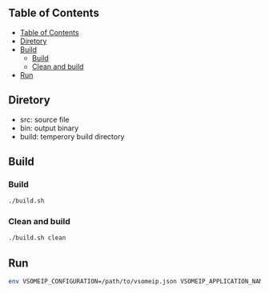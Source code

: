## Table of Contents
- [Table of Contents](#table-of-contents)
- [Diretory](#diretory)
- [Build](#build)
  - [Build](#build-1)
  - [Clean and build](#clean-and-build)
- [Run](#run)

## Diretory
+ src: source file
+ bin: output binary
+ build: temperory build directory

## Build
### Build
```bash
./build.sh
```
### Clean and build
```bash
./build.sh clean
```
## Run
```bash
env VSOMEIP_CONFIGURATION=/path/to/vsomeip.json VSOMEIP_APPLICATION_NAME=SampleApp ./sample-app
```